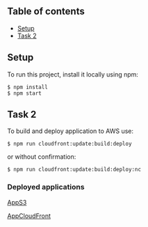 ## Table of contents
* [Setup](#setup)
* [Task 2](#task-2)

## Setup
To run this project, install it locally using npm:

```
$ npm install
$ npm start
```

## Task 2

To build and deploy application to AWS use:
```
$ npm run cloudfront:update:build:deploy
```

or without confirmation:
```
$ npm run cloudfront:update:build:deploy:nc
```

### Deployed applications
[AppS3](http://vstore-app-bucket.s3-website-eu-west-1.amazonaws.com/)

[AppCloudFront](https://d1jpnfaozgam1v.cloudfront.net)
